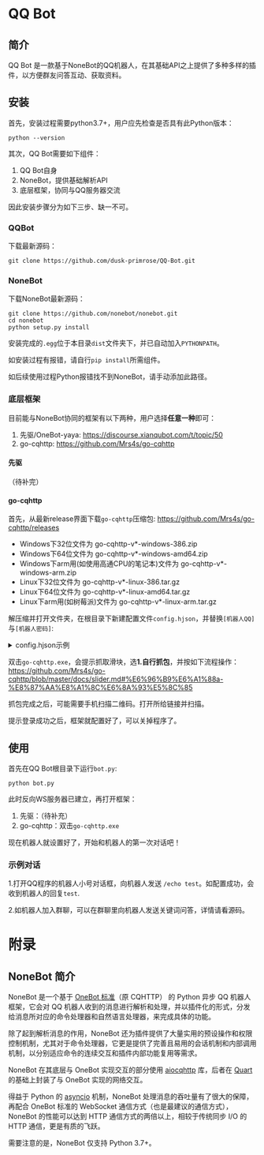 # QQ Bot

## 简介
QQ Bot 是一款基于NoneBot的QQ机器人，在其基础API之上提供了多种多样的插件，以方便群友问答互动、获取资料。

## 安装
首先，安装过程需要python3.7+，用户应先检查是否具有此Python版本：
```
python --version
```

其次，QQ Bot需要如下组件：
1. QQ Bot自身
2. NoneBot，提供基础解析API 
3. 底层框架，协同与QQ服务器交流

因此安装步骤分为如下三步、缺一不可。

### QQBot
下载最新源码：
```
git clone https://github.com/dusk-primrose/QQ-Bot.git
```

### NoneBot
下载NoneBot最新源码：
```
git clone https://github.com/nonebot/nonebot.git
cd nonebot
python setup.py install
```
安装完成的`.egg`位于本目录`dist`文件夹下，并已自动加入`PYTHONPATH`。

如安装过程有报错，请自行`pip install`所需组件。

如后续使用过程Python报错找不到NoneBot，请手动添加此路径。

### 底层框架
目前能与NoneBot协同的框架有以下两种，用户选择**任意一种**即可：
1. 先驱/OneBot-yaya: https://discourse.xianqubot.com/t/topic/50
2. go-cqhttp: https://github.com/Mrs4s/go-cqhttp

#### 先驱
（待补完）

#### go-cqhttp
首先，从最新release界面下载`go-cqhttp`压缩包: https://github.com/Mrs4s/go-cqhttp/releases
* Windows下32位文件为 go-cqhttp-v*-windows-386.zip
* Windows下64位文件为 go-cqhttp-v*-windows-amd64.zip
* Windows下arm用(如使用高通CPU的笔记本)文件为 go-cqhttp-v*-windows-arm.zip
* Linux下32位文件为 go-cqhttp-v*-linux-386.tar.gz
* Linux下64位文件为 go-cqhttp-v*-linux-amd64.tar.gz
* Linux下arm用(如树莓派)文件为 go-cqhttp-v*-linux-arm.tar.gz

解压缩并打开文件夹，在根目录下新建配置文件`config.hjson`，并替换`[机器人QQ]`与`[机器人密码]`:
<details><summary>config.hjson示例</summary>
<p>

```json
{
    uin: [机器人QQ]
    password: "[机器人密码]"
    encrypt_password: false
    password_encrypted: ""
    enable_db: true
    access_token: ""
    relogin: {
        enabled: true
        relogin_delay: 3
        max_relogin_times: 0
    }
    _rate_limit: {
        enabled: false
        frequency: 1
        bucket_size: 1
    }
    ignore_invalid_cqcode: false
    force_fragmented: false
    fix_url: false
    proxy_rewrite: ""
    heartbeat_interval: 0
    http_config: {
        enabled: false
        host: 127.0.0.1
        port: 8074
        timeout: 0
        post_urls: {}
    }
    ws_config: {
        enabled: false
        host: 127.0.0.1
        port: 8074
    }
    ws_reverse_servers: [
        {
            enabled: true
            reverse_url: ws://127.0.0.1:8074/ws/
            reverse_api_url: ws://127.0.0.1:8074/
            reverse_event_url: ws://127.0.0.1:8074/
            reverse_reconnect_interval: 3000
        }
    ]
    post_message_format: string
    use_sso_address: false
    debug: false
    log_level: ""
    web_ui: {
        enabled: false
        host: 127.0.0.1
        web_ui_port: 8074
        web_input: true
    }
}

```
</p>
</details>

双击`go-cqhttp.exe`，会提示抓取滑块，选**1.自行抓包**，并按如下流程操作：
https://github.com/Mrs4s/go-cqhttp/blob/master/docs/slider.md#%E6%96%B9%E6%A1%88a-%E8%87%AA%E8%A1%8C%E6%8A%93%E5%8C%85

抓包完成之后，可能需要手机扫描二维码。打开所给链接并扫描。

提示登录成功之后，框架就配置好了，可以关掉程序了。

## 使用
首先在QQ Bot根目录下运行`bot.py`:
```
python bot.py
```
此时反向WS服务器已建立，再打开框架：
1. 先驱：（待补充）
2. go-cqhttp：双击`go-cqhttp.exe`

现在机器人就设置好了，开始和机器人的第一次对话吧！

### 示例对话

1.打开QQ程序的机器人小号对话框，向机器人发送 `/echo test`。如配置成功，会收到机器人的回复`test`.

2.如机器人加入群聊，可以在群聊里向机器人发送关键词问答，详情请看源码。

# 附录
## NoneBot 简介
NoneBot 是一个基于 [OneBot 标准](https://github.com/howmanybots/onebot)（原 CQHTTP） 的 Python 异步 QQ 机器人框架，它会对 QQ 机器人收到的消息进行解析和处理，并以插件化的形式，分发给消息所对应的命令处理器和自然语言处理器，来完成具体的功能。

除了起到解析消息的作用，NoneBot 还为插件提供了大量实用的预设操作和权限控制机制，尤其对于命令处理器，它更是提供了完善且易用的会话机制和内部调用机制，以分别适应命令的连续交互和插件内部功能复用等需求。

NoneBot 在其底层与 OneBot 实现交互的部分使用 [aiocqhttp](https://github.com/nonebot/aiocqhttp) 库，后者在 [Quart](https://pgjones.gitlab.io/quart/) 的基础上封装了与 OneBot 实现的网络交互。

得益于 Python 的 [asyncio](https://docs.python.org/3/library/asyncio.html) 机制，NoneBot 处理消息的吞吐量有了很大的保障，再配合 OneBot 标准的 WebSocket 通信方式（也是最建议的通信方式），NoneBot 的性能可以达到 HTTP 通信方式的两倍以上，相较于传统同步 I/O 的 HTTP 通信，更是有质的飞跃。

需要注意的是，NoneBot 仅支持 Python 3.7+。